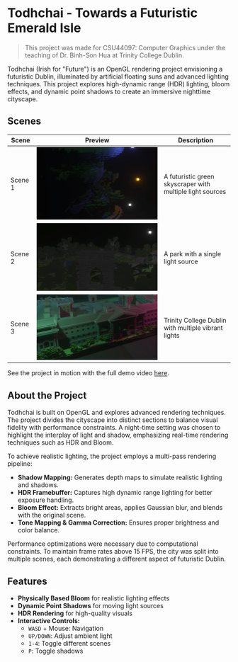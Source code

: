 # Todhchai - Towards a Futuristic Emerald Isle

> This project was made for CSU44097: Computer Graphics under the teaching of Dr. Binh-Son Hua at Trinity College Dublin.

Todhchai (Irish for "Future") is an OpenGL rendering project envisioning a futuristic Dublin, illuminated by artificial floating suns and advanced lighting techniques. This project explores high-dynamic range (HDR) lighting, bloom effects, and dynamic point shadows to create an immersive nighttime cityscape.

## Scenes

| Scene  | Preview | Description |
|--------|---------|-----------------------------------------------------------|
| Scene 1 | ![Scene 1](docs/scene-1.png) | A futuristic green skyscraper with multiple light sources |
| Scene 2 | ![Scene 2](docs/scene-2.png) | A park with a single light source                         |
| Scene 3 | ![Scene 3](docs/scene-3.png) | Trinity College Dublin with multiple vibrant lights       |

See the project in motion with the full demo video [here](docs/demo.mp4).

## About the Project

Todhchai is built on OpenGL and explores advanced rendering techniques. The project divides the cityscape into distinct sections to balance visual fidelity with performance constraints. A night-time setting was chosen to highlight the interplay of light and shadow, emphasizing real-time rendering techniques such as HDR and Bloom.

To achieve realistic lighting, the project employs a multi-pass rendering pipeline:

- **Shadow Mapping:** Generates depth maps to simulate realistic lighting and shadows.
- **HDR Framebuffer:** Captures high dynamic range lighting for better exposure handling.
- **Bloom Effect:** Extracts bright areas, applies Gaussian blur, and blends with the original scene.
- **Tone Mapping & Gamma Correction:** Ensures proper brightness and color balance.

Performance optimizations were necessary due to computational constraints. To maintain frame rates above 15 FPS, the city was split into multiple scenes, each demonstrating a different aspect of futuristic Dublin.

## Features

- **Physically Based Bloom** for realistic lighting effects
- **Dynamic Point Shadows** for moving light sources
- **HDR Rendering** for high-quality visuals
- **Interactive Controls:**
  - `WASD` + Mouse: Navigation
  - `UP/DOWN`: Adjust ambient light
  - `1-4`: Toggle different scenes
  - `P`: Toggle shadows
